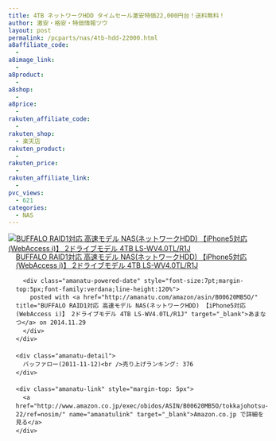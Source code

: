 ```yaml
---
title: 4TB ネットワークHDD タイムセール激安特価22,000円台！送料無料！
author: 激安・格安・特価情報ツウ
layout: post
permalink: /pcparts/nas/4tb-hdd-22000.html
a8affiliate_code:
  - 
a8image_link:
  - 
a8product:
  - 
a8shop:
  - 
a8price:
  - 
rakuten_affiliate_code:
  - 
rakuten_shop:
  - 楽天店
rakuten_product:
  - 
rakuten_price:
  - 
rakuten_affiliate_link:
  - 
pvc_views:
  - 621
categories:
  - NAS
---
```

<div class="amanatu-box" style="margin-bottom:0px;">
  <div class="amanatu-image" style="float:left;">
    <a href="http://www.amazon.co.jp/exec/obidos/ASIN/B00620MB5O/tokkajohotsu-22/ref=nosim/" name="amanatulink" target="_blank"><img src="http://i0.wp.com/ecx.images-amazon.com/images/I/41lQIO14pxL._SL160_.jpg?w=546" alt="BUFFALO RAID1対応 高速モデル NAS(ネットワークHDD) 【iPhone5対応(WebAccess i)】 2ドライブモデル 4TB LS-WV4.0TL/R1J" style="border: none;" data-recalc-dims="1" /></a>
  </div>
  
  <div class="amanatu-info" style="float:left;margin-left:15px;line-height:120%">
    <div class="amanatu-name" style="margin-bottom:10px;line-height:120%">
      <a href="http://www.amazon.co.jp/exec/obidos/ASIN/B00620MB5O/tokkajohotsu-22/ref=nosim/" name="amanatulink" target="_blank">BUFFALO RAID1対応 高速モデル NAS(ネットワークHDD) 【iPhone5対応(WebAccess i)】 2ドライブモデル 4TB LS-WV4.0TL/R1J</a> 
      
      <div class="amanatu-powered-date" style="font-size:7pt;margin-top:5px;font-family:verdana;line-height:120%">
        posted with <a href="http://amanatu.com/amazon/asin/B00620MB5O/" title="BUFFALO RAID1対応 高速モデル NAS(ネットワークHDD) 【iPhone5対応(WebAccess i)】 2ドライブモデル 4TB LS-WV4.0TL/R1J" target="_blank">あまなつ</a> on 2014.11.29
      </div>
    </div>
    
    <div class="amanatu-detail">
      バッファロー(2011-11-12)<br />売り上げランキング: 376
    </div>
    
    <div class="amanatu-link" style="margin-top: 5px">
      <a href="http://www.amazon.co.jp/exec/obidos/ASIN/B00620MB5O/tokkajohotsu-22/ref=nosim/" name="amanatulink" target="_blank">Amazon.co.jp で詳細を見る</a>
    </div>
  </div>
  
  <div class="amanatu-footer" style="clear: left">
  </div>
</div>